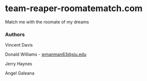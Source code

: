# team-reaper-roomatematch.com
Match me with the roomate of my dreams

### Authors
Vincent Davis

Donald Williams - wmanman63@siu.edu

Jerry Haynes


Angel Galeana 

